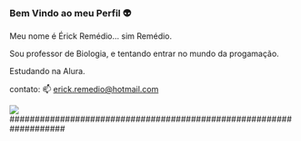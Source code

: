 ### Bem Vindo ao meu Perfil 👽

Meu nome é Érick Remédio... sim Remédio.

Sou professor de Biologia, e tentando entrar no mundo da progamação.

Estudando na Alura.

contato: 📫 erick.remedio@hotmail.com


![](https://media1.tenor.com/m/CZ6eoFdCszMAAAAC/simpson-homer.gif)
###################################################################
